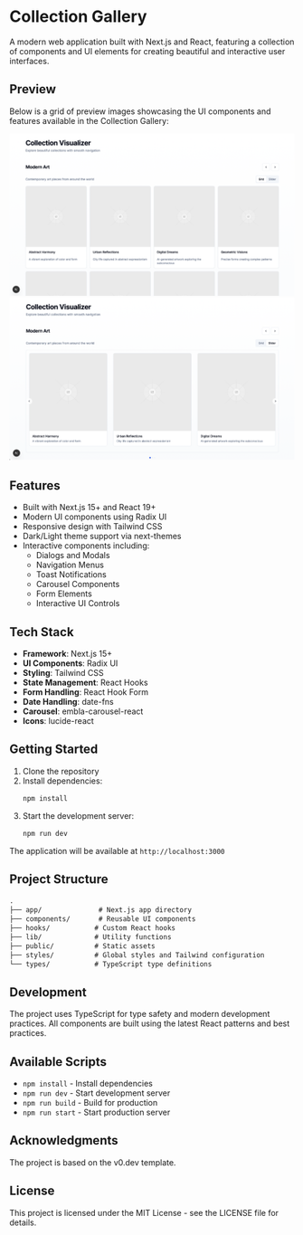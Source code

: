 # Collection Gallery

A modern web application built with Next.js and React, featuring a collection of components and UI elements for creating beautiful and interactive user interfaces.

## Preview

Below is a grid of preview images showcasing the UI components and features available in the Collection Gallery:

<div class="grid grid-cols-2 gap-8">
  <img src="assets/preview1.png" alt="Preview 1" class="w-full h-auto rounded-lg shadow-sm" />
  <img src="assets/preview2.png" alt="Preview 2" class="w-full h-auto rounded-lg shadow-sm" />
</div>

## Features

- Built with Next.js 15+ and React 19+
- Modern UI components using Radix UI
- Responsive design with Tailwind CSS
- Dark/Light theme support via next-themes
- Interactive components including:
  - Dialogs and Modals
  - Navigation Menus
  - Toast Notifications
  - Carousel Components
  - Form Elements
  - Interactive UI Controls

## Tech Stack

- **Framework**: Next.js 15+
- **UI Components**: Radix UI
- **Styling**: Tailwind CSS
- **State Management**: React Hooks
- **Form Handling**: React Hook Form
- **Date Handling**: date-fns
- **Carousel**: embla-carousel-react
- **Icons**: lucide-react

## Getting Started

1. Clone the repository
2. Install dependencies:
   ```bash
   npm install
   ```
3. Start the development server:
   ```bash
   npm run dev
   ```

The application will be available at `http://localhost:3000`

## Project Structure

```
.
├── app/              # Next.js app directory
├── components/       # Reusable UI components
├── hooks/           # Custom React hooks
├── lib/             # Utility functions
├── public/          # Static assets
├── styles/          # Global styles and Tailwind configuration
└── types/           # TypeScript type definitions
```

## Development

The project uses TypeScript for type safety and modern development practices. All components are built using the latest React patterns and best practices.

## Available Scripts

- `npm install` - Install dependencies
- `npm run dev` - Start development server
- `npm run build` - Build for production
- `npm run start` - Start production server

## Acknowledgments

The project is based on the v0.dev template.

## License

This project is licensed under the MIT License - see the LICENSE file for details.


